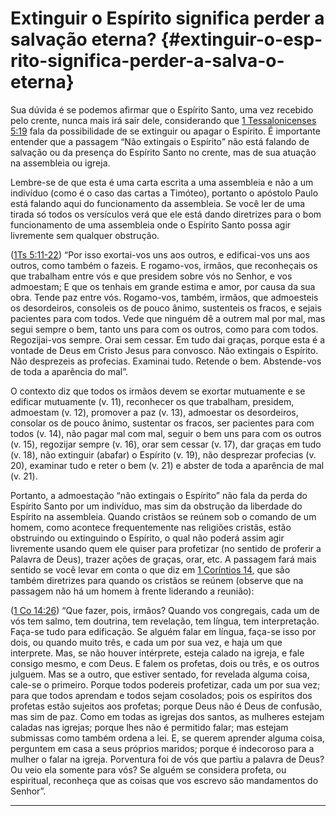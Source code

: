 # Extinguir o Espírito significa perder a salvação eterna? {#extinguir-o-esp-rito-significa-perder-a-salva-o-eterna}

Sua dúvida é se podemos afirmar que o Espírito Santo, uma vez recebido pelo crente, nunca mais irá sair dele, considerando que [1 Tessalonicenses 5:19](http://bibliaonline.com.br/acf/1ts/5/19) fala da possibilidade de se extinguir ou apagar o Espírito. É importante entender que a passagem “Não extingais o Espírito” não está falando de salvação ou da presença do Espírito Santo no crente, mas de sua atuação na assembleia ou igreja.

Lembre-se de que esta é uma carta escrita a uma assembleia e não a um indivíduo (como é o caso das cartas a Timóteo), portanto o apóstolo Paulo está falando aqui do funcionamento da assembleia. Se você ler de uma tirada só todos os versículos verá que ele está dando diretrizes para o bom funcionamento de uma assembleia onde o Espírito Santo possa agir livremente sem qualquer obstrução.

([1Ts 5:11-22](http://bibliaonline.com.br/acf/1ts/5/11-22)) “Por isso exortai-vos uns aos outros, e edificai-vos uns aos outros, como também o fazeis. E rogamo-vos, irmãos, que reconheçais os que trabalham entre vós e que presidem sobre vós no Senhor, e vos admoestam; E que os tenhais em grande estima e amor, por causa da sua obra. Tende paz entre vós. Rogamo-vos, também, irmãos, que admoesteis os desordeiros, consoleis os de pouco ânimo, sustenteis os fracos, e sejais pacientes para com todos. Vede que ninguém dê a outrem mal por mal, mas segui sempre o bem, tanto uns para com os outros, como para com todos. Regozijai-vos sempre. Orai sem cessar. Em tudo dai graças, porque esta é a vontade de Deus em Cristo Jesus para convosco. Não extingais o Espírito. Não desprezeis as profecias. Examinai tudo. Retende o bem. Abstende-vos de toda a aparência do mal”.

O contexto diz que todos os irmãos devem se exortar mutuamente e se edificar mutuamente (v. 11), reconhecer os que trabalham, presidem, admoestam (v. 12), promover a paz (v. 13), admoestar os desordeiros, consolar os de pouco ânimo, sustentar os fracos, ser pacientes para com todos (v. 14), não pagar mal com mal, seguir o bem uns para com os outros (v. 15), regozijar sempre (v. 16), orar sem cessar (v. 17), dar graças em tudo (v. 18), não extinguir (abafar) o Espírito (v. 19), não desprezar profecias (v. 20), examinar tudo e reter o bem (v. 21) e abster de toda a aparência de mal (v. 21).

Portanto, a admoestação “não extingais o Espírito” não fala da perda do Espírito Santo por um indivíduo, mas sim da obstrução da liberdade do Espírito na assembleia. Quando cristãos se reúnem sob o comando de um homem, como acontece frequentemente nas religiões cristãs, estão obstruindo ou extinguindo o Espírito, o qual não poderá assim agir livremente usando quem ele quiser para profetizar (no sentido de proferir a Palavra de Deus), trazer ações de graças, orar, etc. A passagem fará mais sentido se você levar em conta o que diz em [1 Coríntios 14](http://bibliaonline.com.br/acf/1co/14), que são também diretrizes para quando os cristãos se reúnem (observe que na passagem não há um homem à frente liderando a reunião):

([1 Co 14:26](http://bibliaonline.com.br/acf/1co/14/26)) “Que fazer, pois, irmãos? Quando vos congregais, cada um de vós tem salmo, tem doutrina, tem revelação, tem língua, tem interpretação. Faça-se tudo para edificação. Se alguém falar em língua, faça-se isso por dois, ou quando muito três, e cada um por sua vez, e haja um que interprete. Mas, se não houver intérprete, esteja calado na igreja, e fale consigo mesmo, e com Deus. E falem os profetas, dois ou três, e os outros julguem. Mas se a outro, que estiver sentado, for revelada alguma coisa, cale-se o primeiro. Porque todos podereis profetizar, cada um por sua vez; para que todos aprendam e todos sejam cosolados; pois os espíritos dos profetas estão sujeitos aos profetas; porque Deus não é Deus de confusão, mas sim de paz. Como em todas as igrejas dos santos, as mulheres estejam caladas nas igrejas; porque lhes não é permitido falar; mas estejam submissas como também ordena a lei. E, se querem aprender alguma coisa, perguntem em casa a seus próprios maridos; porque é indecoroso para a mulher o falar na igreja. Porventura foi de vós que partiu a palavra de Deus? Ou veio ela somente para vós? Se alguém se considera profeta, ou espiritual, reconheça que as coisas que vos escrevo são mandamentos do Senhor”.

*****